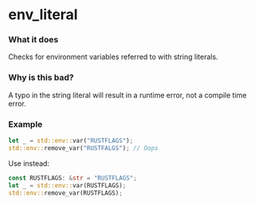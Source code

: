 # env_literal

### What it does
Checks for environment variables referred to with string literals.

### Why is this bad?
A typo in the string literal will result in a runtime error, not a
compile time error.

### Example
```rust
let _ = std::env::var("RUSTFLAGS");
std::env::remove_var("RUSTFALGS"); // Oops
```
Use instead:
```rust
const RUSTFLAGS: &str = "RUSTFLAGS";
let _ = std::env::var(RUSTFLAGS);
std::env::remove_var(RUSTFLAGS);
```
